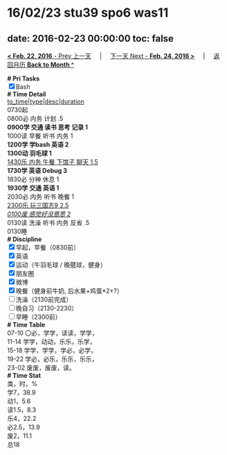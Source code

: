 # 16/02/23 stu39 spo6 was11

date: 2016-02-23 00:00:00
toc: false
---
[**< Feb. 22, 2016** - Prev 上一天](/lifelogs/2016/02/d22.html) &nbsp; &nbsp; | &nbsp; &nbsp; [下一天 Next - **Feb. 24, 2016 >**](/lifelogs/2016/02/d24.html) &nbsp; &nbsp; |  &nbsp; &nbsp; [返回月历 **Back to Month ^**](/lifelogs/2016/02/index.html)
<br/><div><b># Pri Tasks</b></div><div><input checked="true" type="checkbox"/>Bash</div><div><b># Time Detail</b></div><div><u>to_time|type|desc|duration</u></div><div>0730起</div><div>0800必 内务 计划 .5</div><div><b>0900学 交通 读书 思考 记录 1</b></div><div>1000读 早餐 听书 内务 1</div><div><b>1200学 学bash 英语 2</b></div><div><b>1300动 羽毛球 1</b></div><div><u>1430乐 内务 午餐 下馆子 聊天 1.5</u></div><div><b>1730学 英语 Debug 3</b></div><div>1830必 分神 休息 1</div><div><b>1930学 交通 英语 1</b></div><div>2030必 内务 听书 晚餐 1</div><div><u>2300乐 玩三国志9 2.5</u></div><div><u><i>0100废 感觉好没意思 2</i></u></div><div>0130读 洗澡 听书 内务 反省 .5</div><div>0130睡</div><div><b># Discipline</b></div><div><input checked="true" type="checkbox"/>早起，早餐（0830前）</div><div><input checked="true" type="checkbox"/>英语</div><div><input checked="true" type="checkbox"/>运动（午羽毛球 / 晚毽球，健身）</div><div><input checked="true" type="checkbox"/>朋友圈</div><div><input checked="true" type="checkbox"/>微博</div><div><input checked="true" type="checkbox"/>晚餐（健身前牛奶, 后水果+鸡蛋*2+?）</div><div><input type="checkbox"/>洗澡（2130前完成）</div><div><input type="checkbox"/>晚自习（2130-2230）</div><div><input type="checkbox"/>早睡（2300前）</div><div><b># Time Table</b></div><div>07-10 〇必，学学，读读，学学，</div><div>11-14 学学，动动，乐乐，乐学，</div><div>15-18 学学，学学，学必，必学，</div><div>19-22 学必，必乐，乐乐，乐乐，</div><div>23-02 废废，废废，读。</div><div><b># Time Stat</b></div><div>类，时，%</div><div>学7，38.9</div><div>动1，5.6</div><div>读1.5，8.3</div><div>乐4，22.2</div><div>必2.5，13.9</div><div>废2，11.1</div><div>总18</div>

